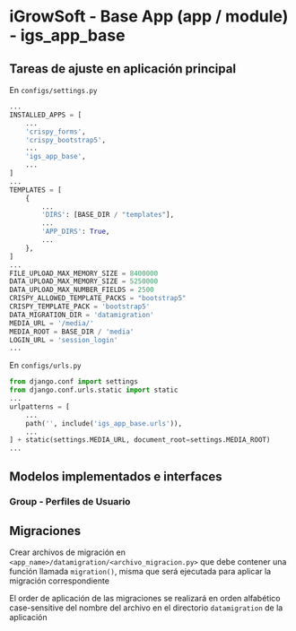# iGrowSoft - Base App (app / module) - igs_app_base

## Tareas de ajuste en aplicación principal

En `configs/settings.py`

```python
...
INSTALLED_APPS = [
    ...
    'crispy_forms',
    'crispy_bootstrap5',
    ...
    'igs_app_base',
    ...
]
...
TEMPLATES = [
    {
        ...
        'DIRS': [BASE_DIR / "templates"],
        ...
        'APP_DIRS': True,
        ...
    },
]
...
FILE_UPLOAD_MAX_MEMORY_SIZE = 8400000
DATA_UPLOAD_MAX_MEMORY_SIZE = 5250000
DATA_UPLOAD_MAX_NUMBER_FIELDS = 2500
CRISPY_ALLOWED_TEMPLATE_PACKS = "bootstrap5"
CRISPY_TEMPLATE_PACK = 'bootstrap5'
DATA_MIGRATION_DIR = 'datamigration'
MEDIA_URL = '/media/'
MEDIA_ROOT = BASE_DIR / 'media'
LOGIN_URL = 'session_login'
...
```

En `configs/urls.py`

```python
from django.conf import settings
from django.conf.urls.static import static
...
urlpatterns = [
    ...
    path('', include('igs_app_base.urls')),
    ...
] + static(settings.MEDIA_URL, document_root=settings.MEDIA_ROOT)
...
```

## Modelos implementados e interfaces

### Group - Perfiles de Usuario


## Migraciones

Crear archivos de migración en 
`<app_name>/datamigration/<archivo_migracion.py>`
que debe contener una función llamada `migration()`, 
misma que será ejecutada para aplicar la migración correspondiente

El order de aplicación de las migraciones se realizará en orden alfabético 
case-sensitive del nombre del archivo en el directorio `datamigration` 
de la aplicación
